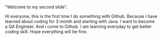 "Welcome to my second slide".

Hi everyone, this is the first time I do something with Github. Because i have learned about coding for 3 month and starting with Java. I want to become a QA Engineer. And i come to Github.
I am learning everyday to get better coding skill. Hope everything will be fine.
